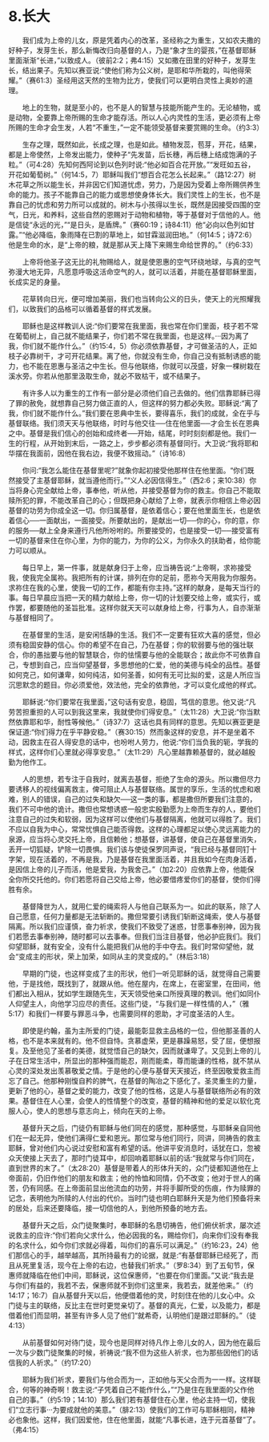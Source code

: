 # 8.长大

　　我们成为上帝的儿女，原是凭着内心的改革，圣经称之为重生，又如农夫撒的好种子，发芽生长，那么新悔改归向基督的人，乃是“象才生的婴孩，”在基督耶稣里面渐渐“长进，”以致成人。（彼前2:2；弗4:15）又如撒在田里的好种子，发芽生长，结出果子。先知以赛亚说:“使他们称为公义树，是耶和华所栽的，叫他得荣耀。”（赛61:3）圣经用这天然的生物为比方，使我们可以更明白灵性上奥妙的道理。

　　地上的生物，就是至小的，也不是人的智慧与技能所能产生的。无论植物，或是动物，全要靠上帝所赐的生命才能存活。所以人心内灵性的生活，更必须有上帝所赐的生命才会生发，人若“不重生，”一定不能领受基督来要赏赐的生命。（约3:3）

　　生存之理，既然如此，长成之理，也是如此。植物发蕊，苞芽，开花，结果，都是上帝使然，上帝发出能力，使种子“先发苗，后长穗，再后穗上结成饱满的子粒。”（可4:28）先知何西阿论到以色列时说:“他必如百合花开放。”“发旺如五谷，开花如葡萄树。”（何14:5，7）耶稣叫我们“想百合花怎么长起来。”（路12:27）树木花草之所以能生长，并非因它们知道忧虑，劳力，乃是因为受着上帝所赐供养生命的能力。孩子不能靠自己的能力或思想使身体长大。我们灵性上的生长，也不是靠自己的忧虑和劳力所可以成就的。树木与小孩得以生长，既然是因接受四围的空气，日光，和养料，这些自然的恩赐对于动物和植物，等于基督对于信他的人。他是信徒“永远的光，”“是日头，是盾牌。”（赛60:19；诗84:11）他“必向以色列如甘露。”“他必降临，象雨降在已割的草地上，如甘霖滋润田地。”（何14:5；诗72:6）他是生命的水，是“上帝的粮，就是那从天上降下来赐生命给世界的。”（约6:33）

　　上帝将他圣子这无比的礼物赐给人，就是使恩惠的空气环绕地球，与真的空气弥漫大地无异，凡愿意呼吸这活命空气的人，就可以活着，并能在基督耶稣里面，长成实足的身量。

　　花草转向日光，便可增加美丽，我们也当转向公义的日头，使天上的光照耀我们，以致我们的品格可以循着基督的样式发展。

　　耶稣也是这样教训人说:“你们要常在我里面，我也常在你们里面，枝子若不常在葡萄树上，自己就不能结果子，你们若不常在我里面，也是这样。···因为离了我，你们就不能作什么。”（约15:4，5）你必须依靠基督，才可做圣洁的人，正如枝子必靠树干，才可开花结果。离了他，你就没有生命，你自己没有抵制诱惑的能力，也不能在恩惠与圣洁之中生长。但与他联络，你就可以茂盛，好象一棵树栽在溪水旁。你若从他那里汲取生命，就必不致枯干，或不结果子。

　　有许多人以为重生的工作有一部分是必须他们自己去做的。他们信靠耶稣已得了罪的赦免，就想靠自己努力做正直的人，但这样的努力都必失败。耶稣说:“离了我，你们就不能作什么。”我们要在恩典中生长，要得喜乐，我们的成就，全在乎与基督联络。我们须天天与他联络，时时与他交往──住在他里面──才会生长在恩典之中。基督是我们信心的创始和成终者──开始，结尾，时时刻刻都是他。我们一生的行程，从开始到末后，一路之上，步步都必须有基督同行。大卫说:“我将耶和华摆在我面前，因他在我右边，我便不致摇动。”（诗16:8）

　　你问:“我怎么能住在基督里呢?”就象你起初接受他那样住在他里面。“你们既然接受了主基督耶稣，就当遵他而行。”“义人必因信得生。”（西2:6；来10:38）你当将身心完全献给上帝，事奉他，听从他，并接受基督为你的救主。你自己不能取赎所犯的罪，不能改革自己的心；但既把身心献给了上帝，就表示你相信上帝必因基督的功劳为你成全这一切。你归属基督，是依着信心；要在他里面生长，也是依着信心──一面献出，一面接受。所要献出的，是献出一切──你的心，你的意，你的服务──献上全身来遵行凡他所吩咐的。所要接受的，也是接受一切──接受富有一切的基督来住在你心里，为你的能力，为你的公义，为你永久的扶助者，给你能力可以顺从。

　　每日早上，第一件事，就是献身归于上帝，应当祷告说:“上帝啊，求祢接受我，使我完全属祢。我把所有的计谋，排列在你的足前，愿祢今天用我为你服务。求祢住在我的心里，使我一切的工作，都能有你主持。”这样的献身，是每天当行的事。每日早晨应当把一天的精力献给上帝，你一切的计划要交给上帝，或实行，或作罢，都要随他的圣旨批准。这样你就天天可以献身给上帝，行事为人，自亦渐渐与基督相同了。

　　在基督里的生活，是安闲恬静的生活。我们不一定要有狂欢大喜的感觉，但必须有稳固安静的信心。你的希望不在自己，乃在基督；你的软弱要与他的强壮联合，你的愚拙要与他的智慧联合，你的怯懦要与他的全能联合；故此你不可依靠自己，专想到自己，应当仰望基督，多思想他的仁爱，他的美德与纯全的品性。基督如何克己，如何谦卑，如何纯洁，如何圣善，如何有无可比拟的爱，这是人所应当沉思默念的题目。你必须爱他，效法他，完全的依靠他，才可以变化成他的样式。

　　耶稣说:“你们要常在我里面，”这句话有安息，稳固，笃信的意思。他又说:“凡劳苦担重担的人可以到我这里来，我就使你们得安息。”（太11:28）大卫说:“你当默然依靠耶和华，耐性等候他。”（诗37:7）这话也具有同样的意思。先知以赛亚更是保证道:“你们得力在乎平静安稳。”（赛30:15）然而象这样的安息，并不是坐着不动，因救主在召人得安息的话中，也吩咐人劳力，他说:“你们当负我的轭，学我的样式，这样你们心里就必得享安息。”（太11:29）凡心里越靠赖基督的，就必越殷勤为他作工。

　　人的思想，若专注于自我时，就离去基督，拒绝了生命的源头。所以撒但尽力要诱移人的视线偏离救主，俾可阻止人与基督联络。属世的享乐，生活的忧虑和艰难，别人的错误，自己的过失和缺欠──这一类的事，都是撒但所要我们注意的，我们不可中他的诡计。撒但也常想诱惑一般忠实殷勤愿为上帝而生存的人，要他们注意自己的过失和软弱，因为这样可以使他们与基督隔离，他就可以得胜了。我们不应以自我为中心，常常忧惧自己能否得救。这样的心理都足以使心灵远离能力的泉源，应当将心灵交托上帝，且信赖他；想基督，讲基督，使自己在基督里消失，丢开一切狐疑，铲除一切畏惧。我们该与使徒保罗同声说，“我已经与基督同钉十字架，现在活着的，不再是我，乃是基督在我里面活着，并且我如今在肉身活着，是因信上帝的儿子而活，他是爱我，为我舍己。”（加2:20）应依靠上帝，他能保全你所交托他的。你们若愿将自己交给上帝，他必要借疼爱你们的基督，使你们得胜有余。

　　基督降世为人，就用仁爱的绳索将人与他自己联系为一。如此的联系，除了人自己愿意，任何力量都是无法斩断的。撒但常要引诱我们斩断这绳索，使人与基督隔离。所以我们应谨慎，奋力祈求，使我们不致受了迷惑，甘愿事奉别神，因为我们若愿去事奉别神，随时都可以去事奉。但我们当注目基督，他必护庇我们。我们仰望耶稣，就有安全，没有什么能把我们从他的手中夺去。我们时常仰望他，就会“变成主的形状，荣上加荣，如同从主的灵变成的。”（林后3:18）

　　早期的门徒，也这样变成了主的形状，他们一听见耶稣的话，就觉得自己需要他，于是找他，既找到了，就跟从他。他在屋内，在席上，在密室里，在田间，他们都出入相从，犹如学生跟随先生，天天领受他亲口所授真理的教训。他们如同仆人仰望主人，向他学习应尽的责任。这些门徒，“与我们是一样性情的人，”（雅5:17）和我们一样要与罪恶斗争，也需要同样的恩助，才可度圣洁的人生。

　　即使是约翰，虽为主所爱的门徒，最能彰显救主品格的一位，但他那圣善的人格，也不是本来就有的。他不但自恃。贪慕虚荣，更是暴躁易怒，受了屈，便想报复。及至他见了圣者的美德，就觉悟自己的缺欠，因而就谦卑了。又见到上帝的儿子在日常生活中，所显出的那种强而能忍，刚而能柔，尊而能谦的性格，就不禁从心灵的深处发出羡慕敬爱之情。于是他的心便与基督天天接近，终至因敬爱救主而忘了自己。他那种刚愎自矜的脾气，在基督的陶冶之下感化了。圣灵重生的力量，更新了他的心，基督之爱的能力，改变了他的性格，这是人与基督联络所必有的效果。基督住在人心里，会使人的性情整个的改变，基督的精神和他的爱足以软化克服人心，使人的思想与意志向上，倾向在天的上帝。

　　基督升天之后，门徒仍有耶稣与他们同在的感觉，那种感觉，与耶稣亲自同他们在一起无异，使他们满得仁爱和恩光。那位常与他们同行，同讲，同祷告的救主耶稣，曾对他们内心说过安慰和富有希望的话。他讲平安消息时，话犹在口，忽被众天使接上天去了，那时门徒耳中，却回响着耶稣以前的话:“我就常与你们同在，直到世界的末了。”（太28:20）基督是带着人的形体升天的，众门徒都知道他在上帝面前，仍旧作他们的朋友和救主；他的怜恤和同情，仍不改变；他对于世人的痛苦，仍有同感。在上帝面前显出他流血的功劳，并将手脚所受的伤痕，作为赎罪的记念，表明他为所赎的人付出的代价。当时门徒也明白耶稣升天是为他们预备将来的居处，后来还要降临，接一切信他的人，到他所预备的地方去。

　　基督升天之后，众门徒聚集时，奉耶稣的名恳切祷告，他们俯伏祈求，屡次述说救主的应许:“你们若向父求什么，他必因我的名，赐给你们，向来你们没有奉我的名求什么，如今你们求就必得着，叫你们的喜乐可以满足。”（约16:23，24）他们那信心的手，越举越高，其所持最有力的论据，就是:“有基督耶稣已经死了，而且从死里复活，现今在上帝的右边，也替我们祈求。”（罗8:34）到了五旬节，保惠师就降临在他们中间，耶稣说，这位保惠师，“也要在你们里面。”又说:“我去是与你们有益的，我若不去，保惠师就不到你们这里来，我若去，就差他来。”（约14:17；16:7）自从基督升天以后，他便借着他的灵，时刻住在他的儿女心中。众门徒与主的联络，反比主在世时更觉亲切了。基督的真光，仁爱，以及能力，都是借着他们而显明，甚至有许多人见了他们“就希奇，认明他们是跟过耶稣的。”（徒4:13）

　　从前基督如何对待门徒，现今也是同样对待凡作上帝儿女的人，因为他在最后一次与少数门徒聚集的时候，祈祷说:“我不但为这些人祈求，也为那些因他们的话信我的人祈求。”（约17:20）

　　耶稣为我们祈求，要我们与他合而为一，正如他与天父合而为一一样。这样联合，何等的神奇啊！救主说:“子凭着自己不能作什么，”“乃是住在我里面的父作他自己的事。”（约5:19；14:10）那么我们若有基督住在心里，他必主持一切，使我们“立志行事···为要成就他的美意。”（腓2:13）使我们的工作可与耶稣相同，精神必也象他。这样，我们因爱他，住在他里面，就能“凡事长进，连于元首基督”了。（弗4:15）